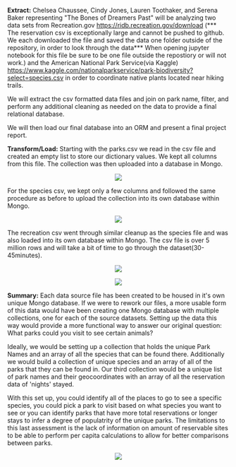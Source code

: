 <b>Extract:</b>
Chelsea Chaussee, Cindy Jones, Lauren Toothaker, and Serena Baker representing "The Bones of Dreamers Past" will be analyzing two data sets from Recreation.gov https://ridb.recreation.gov/download (*** The reservation csv is exceptionally large and cannot be pushed to github. We each downloaded the file and saved the data one folder outside of the repository, in order to look through the data*** When opening jupyter notebook for this file be sure to be one file outside the repostiory or will not work.) and the American National Park Service(via Kaggle) https://www.kaggle.com/nationalparkservice/park-biodiversity?select=species.csv in order to coordinate native plants located near hiking trails.

We will extract the csv formatted data files and join on park name, filter, and perform any additional cleaning as needed on the data to provide a final relational database.

We will then load our final database into an ORM and present a final project report.

<b>Transform/Load:</b>
Starting with the parks.csv we read in the csv file and created an empty list to store our dictionary values. We kept all columns from this file. The collection was then uploaded into a database in Mongo.

<p align="center">
  <img src="https://github.com/CChaussee/Wildlife_in_National_Parks/blob/main/Images/parks_output.PNG" />
</p>
For the species csv, we kept only a few columns and followed the same procedure as before to upload the collection into its own database within Mongo.
<p align="center">
  <img src="https://github.com/CChaussee/Wildlife_in_National_Parks/blob/main/Images/species_output.PNG" />
</p>
The recreation csv went through similar cleanup as the species file and was also loaded into its own database within Mongo. The csv file is over 5 million rows and will take a bit of time to go through the dataset(30-45minutes).
<p align="center">
  <img src="https://github.com/CChaussee/Wildlife_in_National_Parks/blob/main/Images/recreation_output.PNG" />
</p>
<p align="center">
  <img src="https://github.com/CChaussee/Wildlife_in_National_Parks/blob/main/Images/mongo%20recreation_db.png" />
</p>
<b>Summary:</b>
Each data source file has been created to be housed in it's own unique Mongo database. If we were to rework our files, a more usable form of this data would have been creating one Mongo database with multiple collections, one for each of the source datasets. Setting up the data this way would provide a more functional way to answer our original question: What parks could you visit to see certain animals?

Ideally, we would be setting up a collection that holds the unique Park Names and an array of all the species that can be found there. Additionally we would build a collection of unique species and an array of all of the parks that they can be found in. Our third collection would be a unique list of park names and their geocoordinates with an array of all the reservation data of 'nights' stayed.


With this set up, you could identify all of the places to go to see a specific species, you could pick a park to visit based on what species you want to see or you can identify parks that have more total reservations or longer stays to infer a degree of populatrity of the unique parks. The limitations to this last assessment is the lack of information on amount of reservable sites to be able to perform per capita calculations to allow for better comparisons between parks.



<p align="center">
  <img src="https://github.com/CChaussee/Wildlife_in_National_Parks/blob/main/Images/Wildlife%20in%20National%20Parks%20ERD.PNG" />
</p>


